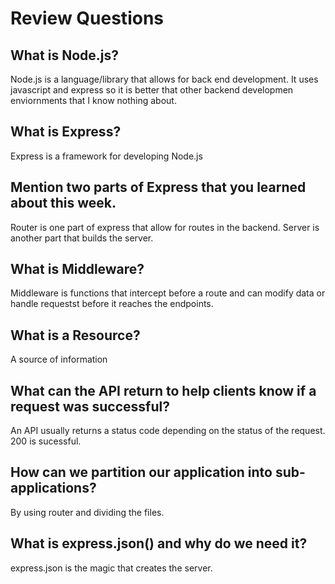 # Review Questions

## What is Node.js?
  Node.js is a language/library that allows for back end development. It uses javascript and express so it is better that other backend developmen enviornments that I know nothing about.

## What is Express?
  Express is a framework for developing Node.js

## Mention two parts of Express that you learned about this week.
  Router is one part of express that allow for routes in the backend.
  Server is another part that builds the server.

## What is Middleware?
  Middleware is functions that intercept before a route and can modify data or handle requestst before it reaches the endpoints.

## What is a Resource?
  A source of information

## What can the API return to help clients know if a request was successful?
  An API usually returns a status code depending on the status of the request. 200 is sucessful.

## How can we partition our application into sub-applications?
  By using router and dividing the files.

## What is express.json() and why do we need it?
  express.json is the magic that creates the server. 
